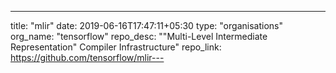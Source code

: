 ---
title: "mlir"
date: 2019-06-16T17:47:11+05:30
type: "organisations"
org_name: "tensorflow"
repo_desc: ""Multi-Level Intermediate Representation" Compiler Infrastructure"
repo_link: https://github.com/tensorflow/mlir---
